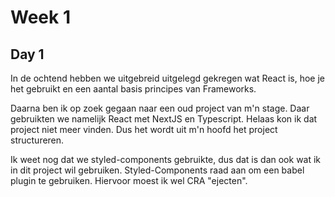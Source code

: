# Week 1

## Day 1
In de ochtend hebben we uitgebreid uitgelegd gekregen wat
React is, hoe je het gebruikt en een aantal basis principes
van Frameworks.

Daarna ben ik op zoek gegaan naar een oud project van m'n stage.
Daar gebruikten we namelijk React met NextJS en Typescript. Helaas
kon ik dat project niet meer vinden. Dus het wordt uit m'n hoofd
het project structureren.

Ik weet nog dat we styled-components gebruikte, dus dat is dan
ook wat ik in dit project wil gebruiken. Styled-Components raad
aan om een babel plugin te gebruiken. Hiervoor moest ik wel
CRA "ejecten".
